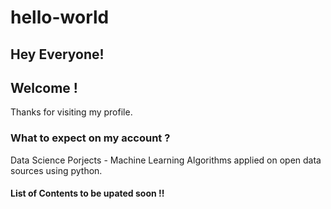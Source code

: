 # hello-world

## Hey Everyone!

## Welcome !
Thanks for visiting my profile.

### What to expect on my account ?
Data Science Porjects - Machine Learning Algorithms applied on open data sources using python.

#### List of Contents to be upated soon !!
